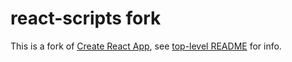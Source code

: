 # react-scripts fork

This is a fork of [Create React App](https://github.com/facebookincubator/create-react-app), see [top-level README](https://github.com/bradfordlemley/create-react-app/) for info.
